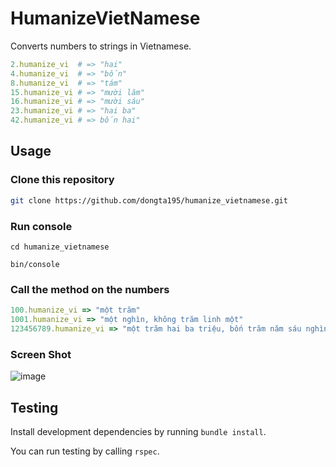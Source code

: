 # HumanizeVietNamese

Converts numbers to strings in Vietnamese.

```ruby
2.humanize_vi  # => "hai"
4.humanize_vi  # => "bốn"
8.humanize_vi  # => "tám"
15.humanize_vi # => "mười lăm"
16.humanize_vi # => "mười sáu"
23.humanize_vi # => "hai ba"
42.humanize_vi # => bốn hai"
```


## Usage

### Clone this repository

```bash
git clone https://github.com/dongta195/humanize_vietnamese.git
```

### Run console

```base 
cd humanize_vietnamese

bin/console
```

### Call the method on the numbers

```ruby
100.humanize_vi => "một trăm"
1001.humanize_vi => "một nghìn, không trăm linh một"
123456789.humanize_vi => "một trăm hai ba triệu, bốn trăm năm sáu nghìn, bảy trăm tám chín"
```

### Screen Shot

![image](https://user-images.githubusercontent.com/18382092/100545037-52268b00-328c-11eb-8e5e-baf649a958fa.png)

## Testing

Install development dependencies by running `bundle install`.

You can run testing by calling `rspec`.

